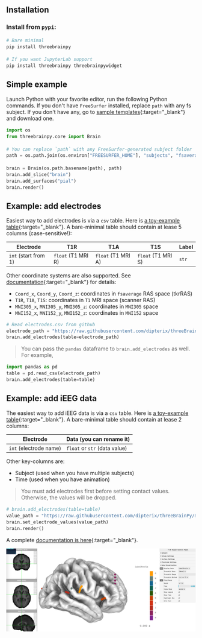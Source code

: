 ## Installation

### Install from `pypi`:

```sh
# Bare minimal
pip install threebrainpy

# If you want JupyterLab support
pip install threebrainpy threebrainpywidget
```

## Simple example

Launch Python with your favorite editor, run the following Python commands. If you don't have `FreeSurfer` installed, replace `path` with any fs subject. If you don't have any, go to [sample templates](https://github.com/dipterix/threeBrain-sample/releases){:target="_blank"} and download one.

```py
import os
from threebrainpy.core import Brain

# You can replace `path` with any FreeSurfer-generated subject folder
path = os.path.join(os.environ["FREESURFER_HOME"], "subjects", "fsaverage")

brain = Brain(os.path.basename(path), path)
brain.add_slice("brain")
brain.add_surfaces("pial")
brain.render()
```

## Example: add electrodes

Easiest way to add electrodes is via a `csv` table. Here is [a toy-example table](https://github.com/dipterix/threeBrainPy/blob/main/docs/showcase-viewer/electrodes.csv){:target="_blank"}. A bare-minimal table should contain at lease 5 columns (case-sensitive!):

|     Electrode       |       T1R       |       T1A       |       T1S       |       Label       |
|---------------------|-----------------|-----------------|-----------------|-------------------|
| `int` (start from 1)  | `float` (T1 MRI R)| `float` (T1 MRI A)| `float` (T1 MRI S)| `str`               |

Other coordinate systems are also supported. See [documentation](api-core-brain.md#threebrainpy.core.brain.Brain.add_electrodes){:target="_blank"} for details:

* `Coord_x`, `Coord_y`, `Coord_z`: coordinates in `fsaverage` RAS space (tkrRAS)
* `T1R`, `T1A`, `T1S`: coordinates in `T1` MRI space (scanner RAS)
* `MNI305_x`, `MNI305_y`, `MNI305_z`: coordinates in `MNI305` space
* `MNI152_x`, `MNI152_y`, `MNI152_z`: coordinates in `MNI152` space


```py
# Read electrodes.csv from github
electrode_path = "https://raw.githubusercontent.com/dipterix/threeBrainPy/main/docs/showcase-viewer/electrodes.csv"
brain.add_electrodes(table=electrode_path)
```

> You can pass the `pandas` dataframe to `brain.add_electrodes` as well. For example, 

```py
import pandas as pd
table = pd.read_csv(electrode_path)
brain.add_electrodes(table=table)
```

## Example: add iEEG data

The easiest way to add iEEG data is via a `csv` table. Here is [a toy-example table](showcase-viewer/electrodes.csv){:target="_blank"}. A bare-minimal table should contain at lease 2 columns:

|     Electrode       |       Data (you can rename it)       |
|---------------------|--------------------------------------|
| `int` (electrode name)| `float` or `str` (data value)             |

Other key-columns are:

* Subject (used when you have multiple subjects)
* Time (used when you have animation)

> You must add electrodes first before setting contact values. Otherwise, the values will be dropped.

```py
# brain.add_electrodes(table=table)
value_path = "https://raw.githubusercontent.com/dipterix/threeBrainPy/main/docs/showcase-viewer/electrodes.csv"
brain.set_electrode_values(value_path)
brain.render()
```

A complete [documentation is here](api-core-brain.md#threebrainpy.core.brain.Brain.set_electrode_values){:target="_blank"}.


![Preview of rendering results](assets/images/getting-started-01.png)

